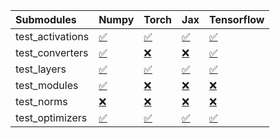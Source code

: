 | Submodules       | Numpy                                                                                                                           | Torch                                                                                                                           | Jax                                                                                                                             | Tensorflow                                                                                                                      |
|:-----------------|:--------------------------------------------------------------------------------------------------------------------------------|:--------------------------------------------------------------------------------------------------------------------------------|:--------------------------------------------------------------------------------------------------------------------------------|:--------------------------------------------------------------------------------------------------------------------------------|
| test_activations | <a href="https://github.com/unifyai/ivy/runs/7877119946?check_suite_focus=true" rel="noopener noreferrer" target="_blank">✅</a> | <a href="https://github.com/unifyai/ivy/runs/7877120688?check_suite_focus=true" rel="noopener noreferrer" target="_blank">✅</a> | <a href="https://github.com/unifyai/ivy/runs/7877121654?check_suite_focus=true" rel="noopener noreferrer" target="_blank">✅</a> | <a href="https://github.com/unifyai/ivy/runs/7877122270?check_suite_focus=true" rel="noopener noreferrer" target="_blank">✅</a> |
| test_converters  | <a href="https://github.com/unifyai/ivy/runs/7877120093?check_suite_focus=true" rel="noopener noreferrer" target="_blank">✅</a> | <a href="https://github.com/unifyai/ivy/runs/7877120862?check_suite_focus=true" rel="noopener noreferrer" target="_blank">❌</a> | <a href="https://github.com/unifyai/ivy/runs/7877121776?check_suite_focus=true" rel="noopener noreferrer" target="_blank">❌</a> | <a href="https://github.com/unifyai/ivy/runs/7877122450?check_suite_focus=true" rel="noopener noreferrer" target="_blank">✅</a> |
| test_layers      | <a href="https://github.com/unifyai/ivy/runs/7877120212?check_suite_focus=true" rel="noopener noreferrer" target="_blank">✅</a> | <a href="https://github.com/unifyai/ivy/runs/7877121050?check_suite_focus=true" rel="noopener noreferrer" target="_blank">✅</a> | <a href="https://github.com/unifyai/ivy/runs/7877121884?check_suite_focus=true" rel="noopener noreferrer" target="_blank">✅</a> | <a href="https://github.com/unifyai/ivy/runs/7877122604?check_suite_focus=true" rel="noopener noreferrer" target="_blank">✅</a> |
| test_modules     | <a href="https://github.com/unifyai/ivy/runs/7877120330?check_suite_focus=true" rel="noopener noreferrer" target="_blank">✅</a> | <a href="https://github.com/unifyai/ivy/runs/7877121195?check_suite_focus=true" rel="noopener noreferrer" target="_blank">❌</a> | <a href="https://github.com/unifyai/ivy/runs/7877121974?check_suite_focus=true" rel="noopener noreferrer" target="_blank">❌</a> | <a href="https://github.com/unifyai/ivy/runs/7877122779?check_suite_focus=true" rel="noopener noreferrer" target="_blank">❌</a> |
| test_norms       | <a href="https://github.com/unifyai/ivy/runs/7877120459?check_suite_focus=true" rel="noopener noreferrer" target="_blank">❌</a> | <a href="https://github.com/unifyai/ivy/runs/7877121337?check_suite_focus=true" rel="noopener noreferrer" target="_blank">❌</a> | <a href="https://github.com/unifyai/ivy/runs/7877122080?check_suite_focus=true" rel="noopener noreferrer" target="_blank">❌</a> | <a href="https://github.com/unifyai/ivy/runs/7877122938?check_suite_focus=true" rel="noopener noreferrer" target="_blank">❌</a> |
| test_optimizers  | <a href="https://github.com/unifyai/ivy/runs/7877120561?check_suite_focus=true" rel="noopener noreferrer" target="_blank">✅</a> | <a href="https://github.com/unifyai/ivy/runs/7877121493?check_suite_focus=true" rel="noopener noreferrer" target="_blank">✅</a> | <a href="https://github.com/unifyai/ivy/runs/7877122175?check_suite_focus=true" rel="noopener noreferrer" target="_blank">✅</a> | <a href="https://github.com/unifyai/ivy/runs/7877123083?check_suite_focus=true" rel="noopener noreferrer" target="_blank">✅</a> |